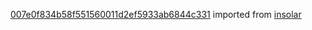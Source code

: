 [007e0f834b58f551560011d2ef5933ab6844c331](https://github.com/insolar/insolar/commit/007e0f834b58f551560011d2ef5933ab6844c331) imported from [insolar](https://github.com/insolar/insolar)
